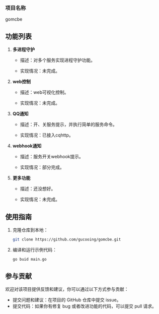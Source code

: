 ### 项目名称

gomcbe

## 功能列表

1. **多进程守护**

   - 描述：对多个服务实现进程守护功能。

   - 实现情况：未完成。

2. **web控制**

   - 描述：web可视化控制。

   - 实现情况：未完成。

3. **QQ通知**

   - 描述：开、关服务提示，并执行简单的服务命令。

   - 实现情况：已接入cqhttp。

4. **webhook通知**

   - 描述：服务开关webhook提示。

   - 实现情况：部分完成。

5. **更多功能**

   - 描述：还没想好。

   - 实现情况：未完成。

## 使用指南

1. 克隆仓库到本地：

   ```bash
   git clone https://github.com/gucooing/gomcbe.git
   ```

2. 编译和运行示例代码：

   ```bash
   go buid main.go
   ```


## 参与贡献

欢迎对该项目提供反馈和建议，你可以通过以下方式参与贡献：

- 提交问题和建议：在项目的 GitHub 仓库中提交 issue。
- 提交代码：如果你有修复 bug 或者改进功能的代码，可以提交 pull 请求。
